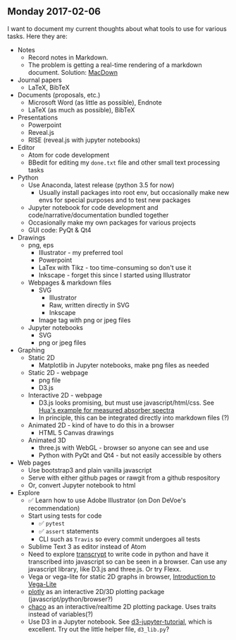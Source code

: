 ## Monday 2017-02-06

I want to document my current thoughts about what tools to use for various tasks. Here they are:

- Notes
    - Record notes in Markdown. 
    - The problem is getting a real-time rendering of a markdown document. Solution: [MacDown](https://macdown.uranusjr.com)
- Journal papers
    - LaTeX, BibTeX
- Documents (proposals, etc.)
    - Microsoft Word (as little as possible), Endnote
    - LaTeX (as much as possible), BibTeX
- Presentations
    - Powerpoint
    - Reveal.js
    - RISE (reveal.js with jupyter notebooks)
- Editor
    - Atom for code development
    - BBedit for editing my `done.txt` file and other small text processing tasks
- Python
    - Use Anaconda, latest release (python 3.5 for now)
        - Usually install packages into root env, but occasionally make new envs for special purposes and to test new packages
    - Jupyter notebook for code development and code/narrative/documentation bundled together
    - Occasionally make my own packages for various projects
    - GUI code: PyQt & Qt4
- Drawings
    - png, eps
        - Illustrator - my preferred tool
        - Powerpoint
        - LaTex with Tikz - too time-consuming so don't use it
        - Inkscape - forget this since I started using Illustrator
    - Webpages & markdown files
        - SVG
            - Illustrator
            - Raw, written directly in SVG
            - Inkscape
        - Image tag with png or jpeg files
    - Jupyter notebooks
        - SVG
        - png or jpeg files
- Graphing
    - Static 2D
        - Matplotlib in Jupyter notebooks, make png files as needed
    - Static 2D - webpage
        - png file
        - D3.js
    - Interactive 2D - webpage
        - D3.js looks promising, but must use javascript/html/css. See [Hua's example for measured absorber spectra](https://nanomicro.byu.edu:3456/maingroup/12839)
        - In principle, this can be integrated directly into markdown files (?)
    - Animated 2D - kind of have to do this in a browser
        - HTML 5 Canvas drawings
    - Animated 3D
        - three.js with WebGL - browser so anyone can see and use
        - Python with PyQt and Qt4 - but not easily accessible by others
- Web pages
    - Use bootstrap3 and plain vanilla javascript
    - Serve with either github pages or rawgit from a github respository
    - Or, convert Jupyter notebook to html
- Explore
    - &#9989; Learn how to use Adobe Illustrator (on Don DeVoe's recommendation)
    - Start using tests for code
        - &#9989; `pytest`
        - &#9989; `assert` statements
        - CLI such as `Travis` so every commit undergoes all tests
    - Sublime Text 3 as editor instead of Atom
    - Need to explore [transcrypt](http://www.transcrypt.org) to write code in python and have it transcribed into javascript so can be seen in a browser. Can use any javascript library, like D3.js and three.js. Or try Flexx.
    - Vega or vega-lite for static 2D graphs in browser, [Introduction to Vega-Lite](https://vega.github.io/vega-lite/tutorials/getting_started.html)
    - [plotly](http://moderndata.plot.ly/15-python-and-r-charts-with-interactive-controls-buttons-dropdowns-and-sliders/) as an interactive 2D/3D plotting package (javascript/python/browser?)
    - [chaco](http://docs.enthought.com/chaco/) as an interactive/realtime 2D plotting package. Uses traits instead of variables(?)
    - Use D3 in a Jupyter notebook. See [d3-jupyter-tutorial](https://github.com/stitchfix/d3-jupyter-tutorial), which is excellent. Try out the little helper file, `d3_lib.py`?